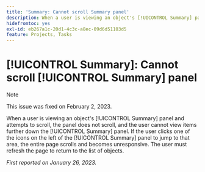 ```yaml
---
title: 'Summary: Cannot scroll Summary panel'
description: When a user is viewing an object's [!UICONTROL Summary] panel and attempts to scroll, the panel does not scroll, and the user cannot view items further down the [!UICONTROL Summary] panel. If the user clicks one of the icons on the left of the [!UICONTROL Summary] panel to jump to that area, the entire page scrolls and becomes unresponsive. The user must refresh the page to return to the list.
hidefromtoc: yes
exl-id: eb267a1c-20d1-4c3c-a8ec-09d6d51103d5
feature: Projects, Tasks
---
```

# [!UICONTROL Summary]: Cannot scroll [!UICONTROL Summary] panel

>[!NOTE]
>
>This issue was fixed on February 2, 2023.

When a user is viewing an object's [!UICONTROL Summary] panel and attempts to scroll, the panel does not scroll, and the user cannot view items further down the [!UICONTROL Summary] panel. If the user clicks one of the icons on the left of the [!UICONTROL Summary] panel to jump to that area, the entire page scrolls and becomes unresponsive. The user must refresh the page to return to the list of objects.

_First reported on January 26, 2023._
